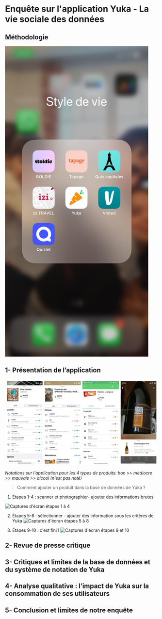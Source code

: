 # Enquête sur l'application Yuka - La vie sociale des données


## Méthodologie
![illustration place de l'application dans un smartphone](https://github.com/koneeko/Rendu-Yuka/blob/main/img/Style%20de%20vie.jpg)

## 1- Présentation de l’application
![Capture d'écran présentation des produits sur Yuka](https://github.com/koneeko/Rendu-Yuka/blob/main/img/qualit%C3%A9.jpg)

*Notations sur l'application pour les 4 types de produits: bon >> médiocre >> mauvais >> alcool (n'est pas noté)*

> Comment ajouter un produit dans la base de données de Yuka ?

1) Étapes 1-4 : scanner et photographier- ajouter des informations brutes

![Captures d'écran étapes 1 à 4](https://github.com/koneeko/Rendu-Yuka/blob/main/img/%C3%A9tape%201-4.jpg)

2) Étapes 5-8 : sélectionner - ajouter des information sous les critères de Yuka
![Captures d'écran étapes 5 à 8](https://github.com/koneeko/Rendu-Yuka/blob/main/img/%C3%A9tape%205-8.jpg)

3) Étapes 9-10 : c'est fini ! 
![Captures d'écran étapes 9 et 10](https://github.com/koneeko/Rendu-Yuka/blob/main/img/%C3%A9tape%209-10.jpg)

## 2- Revue de presse critique 


## 3- Critiques et limites de la base de données et du système de notation de Yuka


## 4- Analyse qualitative : l’impact de Yuka sur la consommation de ses utilisateurs 


## 5- Conclusion et limites de notre enquête 
